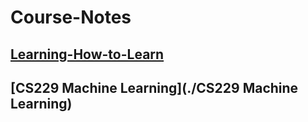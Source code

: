 # Course-Notes

## [Learning-How-to-Learn](./Learning-How-to-Learn)

## [CS229 Machine Learning](./CS229 Machine Learning)
